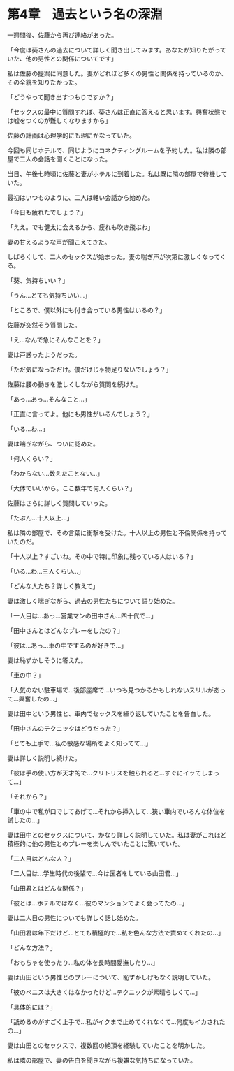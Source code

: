 # 第4章　過去という名の深淵

一週間後、佐藤から再び連絡があった。

「今度は葵さんの過去について詳しく聞き出してみます。あなたが知りたがっていた、他の男性との関係についてです」

私は佐藤の提案に同意した。妻がどれほど多くの男性と関係を持っているのか、その全貌を知りたかった。

「どうやって聞き出すつもりですか？」

「セックスの最中に質問すれば、葵さんは正直に答えると思います。興奮状態では嘘をつくのが難しくなりますから」

佐藤の計画は心理学的にも理にかなっていた。

今回も同じホテルで、同じようにコネクティングルームを予約した。私は隣の部屋で二人の会話を聞くことになった。

当日、午後七時頃に佐藤と妻がホテルに到着した。私は既に隣の部屋で待機していた。

最初はいつものように、二人は軽い会話から始めた。

「今日も疲れたでしょう？」

「ええ。でも健太に会えるから、疲れも吹き飛ぶわ」

妻の甘えるような声が聞こえてきた。

しばらくして、二人のセックスが始まった。妻の喘ぎ声が次第に激しくなってくる。

「葵、気持ちいい？」

「うん…とても気持ちいい…」

「ところで、僕以外にも付き合っている男性はいるの？」

佐藤が突然そう質問した。

「え…なんで急にそんなことを？」

妻は戸惑ったようだった。

「ただ気になっただけ。僕だけじゃ物足りないでしょう？」

佐藤は腰の動きを激しくしながら質問を続けた。

「あっ…あっ…そんなこと…」

「正直に言ってよ。他にも男性がいるんでしょう？」

「いる…わ…」

妻は喘ぎながら、ついに認めた。

「何人くらい？」

「わからない…数えたことない…」

「大体でいいから。ここ数年で何人くらい？」

佐藤はさらに詳しく質問していった。

「たぶん…十人以上…」

私は隣の部屋で、その言葉に衝撃を受けた。十人以上の男性と不倫関係を持っていたのだ。

「十人以上？すごいね。その中で特に印象に残っている人はいる？」

「いる…わ…三人くらい…」

「どんな人たち？詳しく教えて」

妻は激しく喘ぎながら、過去の男性たちについて語り始めた。

「一人目は…あっ…営業マンの田中さん…四十代で…」

「田中さんとはどんなプレーをしたの？」

「彼は…あっ…車の中でするのが好きで…」

妻は恥ずかしそうに答えた。

「車の中？」

「人気のない駐車場で…後部座席で…いつも見つかるかもしれないスリルがあって…興奮したの…」

妻は田中という男性と、車内でセックスを繰り返していたことを告白した。

「田中さんのテクニックはどうだった？」

「とても上手で…私の敏感な場所をよく知ってて…」

妻は詳しく説明し続けた。

「彼は手の使い方が天才的で…クリトリスを触られると…すぐにイッてしまって…」

「それから？」

「車の中で私が口でしてあげて…それから挿入して…狭い車内でいろんな体位を試したの…」

妻は田中とのセックスについて、かなり詳しく説明していた。私は妻がこれほど積極的に他の男性とのプレーを楽しんでいたことに驚いていた。

「二人目はどんな人？」

「二人目は…学生時代の後輩で…今は医者をしている山田君…」

「山田君とはどんな関係？」

「彼とは…ホテルではなく…彼のマンションでよく会ってたの…」

妻は二人目の男性についても詳しく話し始めた。

「山田君は年下だけど…とても積極的で…私を色んな方法で責めてくれたの…」

「どんな方法？」

「おもちゃを使ったり…私の体を長時間愛撫したり…」

妻は山田という男性とのプレーについて、恥ずかしげもなく説明していた。

「彼のペニスは大きくはなかったけど…テクニックが素晴らしくて…」

「具体的には？」

「舐めるのがすごく上手で…私がイクまで止めてくれなくて…何度もイカされたの…」

妻は山田とのセックスで、複数回の絶頂を経験していたことを明かした。

私は隣の部屋で、妻の告白を聞きながら複雑な気持ちになっていた。